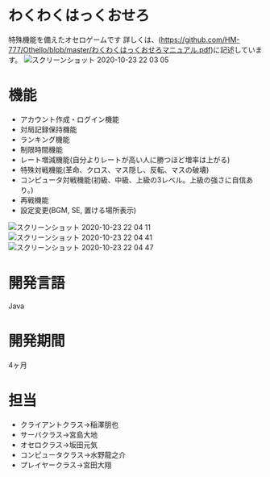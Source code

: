 # わくわくはっくおせろ
特殊機能を備えたオセロゲームです
詳しくは、(https://github.com/HM-777/Othello/blob/master/わくわくはっくおせろマニュアル.pdf)に記述しています。
![スクリーンショット 2020-10-23 22 03 05](https://user-images.githubusercontent.com/56623611/97009253-d5aed700-157e-11eb-84f4-74d19e643ddf.png)

# 機能
* アカウント作成・ログイン機能
* 対局記録保持機能
* ランキング機能
* 制限時間機能
* レート増減機能(自分よりレートが高い人に勝つほど増率は上がる)
* 特殊対戦機能(革命、クロス、マス隠し、反転、マスの破壊)
* コンピュータ対戦機能(初級、中級、上級の3レベル。上級の強さに自信あり。)
* 再戦機能
* 設定変更(BGM, SE, 置ける場所表示)

![スクリーンショット 2020-10-23 22 04 11](https://user-images.githubusercontent.com/56623611/97009534-2a525200-157f-11eb-8425-a2f4ac0512b0.png)
![スクリーンショット 2020-10-23 22 04 41](https://user-images.githubusercontent.com/56623611/97009541-2c1c1580-157f-11eb-921a-a98bef50cc9b.png)
![スクリーンショット 2020-10-23 22 04 47](https://user-images.githubusercontent.com/56623611/97009545-2d4d4280-157f-11eb-8a30-ec7ed48f3dfd.png)

# 開発言語
Java

# 開発期間
4ヶ月

# 担当
* クライアントクラス->稲澤朋也
* サーバクラス->宮島大地
* オセロクラス->坂田元気
* コンピュータクラス->水野龍之介
* プレイヤークラス->宮田大翔
